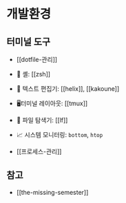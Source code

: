 # 개발환경

## 터미널 도구

- [[dotfile-관리]]
- 🐚 셸: [[zsh]]
- 📝 텍스트 편집기: [[helix]], [[kakoune]]
- 🖥터미널 레이아웃: [[tmux]]
- 📂 파일 탐색기: [[lf]]
- 📈 시스템 모니터링: `bottom`, `htop`

- [[프로세스-관리]]

## 참고

- [[the-missing-semester]]